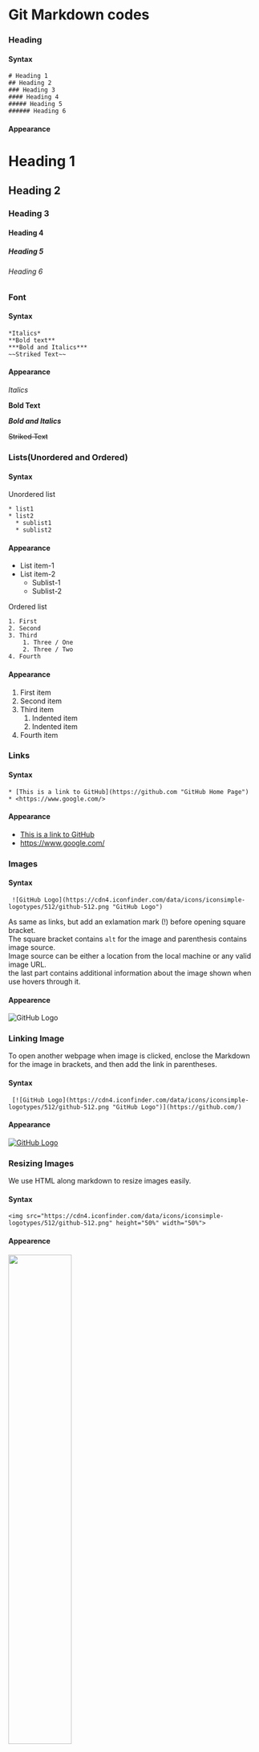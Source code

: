 # Git Markdown codes

### Heading

#### Syntax
```git
# Heading 1
## Heading 2
### Heading 3
#### Heading 4
##### Heading 5
###### Heading 6
```

#### Appearance
# Heading 1
## Heading 2
### Heading 3
#### Heading 4
##### Heading 5
###### Heading 6


### Font

#### Syntax
```git
*Italics*
**Bold text**
***Bold and Italics***
~~Striked Text~~
```

#### Appearance

*Italics*

**Bold Text**

***Bold and Italics***

~~Striked Text~~


### Lists(Unordered and Ordered)

#### Syntax
Unordered list
```git
* list1
* list2
  * sublist1
  * sublist2
```

#### Appearance
* List item-1
* List item-2
  * Sublist-1
  * Sublist-2

Ordered list
```
1. First
2. Second
3. Third
    1. Three / One
    2. Three / Two 
4. Fourth
```
#### Appearance
1. First item
2. Second item
3. Third item
    1. Indented item
    2. Indented item
4. Fourth item

### Links

#### Syntax
```git
* [This is a link to GitHub](https://github.com "GitHub Home Page")
* <https://www.google.com/>
```

#### Appearance
* [This is a link to GitHub](https://github.com "GitHub Home Page")
* <https://www.google.com/>

### Images
#### Syntax
```
 ![GitHub Logo](https://cdn4.iconfinder.com/data/icons/iconsimple-logotypes/512/github-512.png "GitHub Logo")
```
As same as links, but add an exlamation mark (!) before opening square bracket.  
The square bracket contains `alt` for the image and parenthesis contains image source.  
Image source can be either a location from the local machine or any valid image URL.  
the last part contains additional information about the image shown when use hovers through it.
#### Appearence
 ![GitHub Logo](https://cdn4.iconfinder.com/data/icons/iconsimple-logotypes/512/github-512.png "GitHub Logo")
 

### Linking Image
To open another webpage when image is clicked, enclose the Markdown for the image in brackets, and then add the link in parentheses.

#### Syntax
```
 [![GitHub Logo](https://cdn4.iconfinder.com/data/icons/iconsimple-logotypes/512/github-512.png "GitHub Logo")](https://github.com/)
```

#### Appearance
[![GitHub Logo](https://cdn4.iconfinder.com/data/icons/iconsimple-logotypes/512/github-512.png "GitHub Logo")](https://github.com/)

### Resizing Images
We use HTML along markdown to resize images easily.

#### Syntax
```
<img src="https://cdn4.iconfinder.com/data/icons/iconsimple-logotypes/512/github-512.png" height="50%" width="50%">
```

#### Appearence
<img src="https://cdn4.iconfinder.com/data/icons/iconsimple-logotypes/512/github-512.png" height="50%" width="50%">

by using `height=""` and `width=""` we can resize images easily. in the example, we used 50% so the image size has decreased to 50% of the image.

### Tables

#### Syntax
```git
|Header1|Header2|Header3|
| --- | --- | --- |
| This | is a | table |
| This | is 2nd | row |
| This | is 3rd | row |
```

#### Appearance
|Header1|Header2|Header3|
| --- | --- | --- |
| This | is a | table |
| This | is 2nd | row |
| This | is 3rd | row |

### CheckBox

#### Syntax
```git
* [ ] Checkbox1

* [ ] Checkbox2

* [x] Checkbox selected

or 

- [ ] Checkbox1

- [ ] Checkbox2

- [x] Checkbox selected
```

#### Appearance

* [ ] Checkbox1

* [ ] Checkbox2

* [x] Checkbox selected

> using `- [ ]` or `* []` makes no difference. it shows the same checkboxes. You can use both.

### Block Quotes

#### Syntax
```git
> This is a block quoted text
```

#### Appearance
> This is a block quoted text

### Horizontal Line
#### Syntax
```git
***
___
--- 
```
#### Appearance
All three will be rendered as:
___

### Code Block
There are three ways to add code in markdown
1. Inline Code (single backtick)
1. Whitespace (Four Spaces Indentation)
1. Fenced Code Block (Three Backticks *or* Tildes)

#### Syntax
    `this` is an example of inline code.
    
    '''
    console.log('Used backticks to show snippets')
    '''
    
    console.log('four whitespace works too!')
    
#### Appearance
`this` is an example of inline code.
```
console.log('Used backticks to show snippets')
```
    console.log('four whitespace works too!')    

### Syntax Highlighting
If language name is mentioned after the end of first set of backticks, the code snippet will be highlighted according to the language.

#### Syntax
    ```js
    console.log('javascript')
    ```
    
    ```python
    print('python')
    ```
    
    ```java
    System.out.println('java')
    ```
       
    ```json
    {
      "firstName": "Kaushal",
      "lastName": "Joshi
      "age": 18
    }
    ```

#### Appearance 
> JavaScript Programming syntax
```js
console.log('javascript')
```

> C Programming syntax
```c
printf("Hello World!\n");
```

> Python Programming syntax
```python
print('python')
```

> Java Programming syntax
```java
System.out.println('java')
```

> JSON Programming syntax
```json
{
  "firstName": "Kaushal",
  "lastName": "Joshi",
  "age": 18
}
```

> XML Programming syntax
```xml
<Person>
  <FirstName>
    Anurag
  </FirstName>
  <LastName>
    P
  </LastName>
</Person>
```

#### Emphasis
```
*This text will be italic*
_This will also be italic_

**This text will be bold**
__This will also be bold__

_You **can** combine them_
```

#### Appereance

*This text will be italic*
_This will also be italic_

**This text will be bold**
__This will also be bold__

_You **can** combine them_

#### Insert a break between lines </br>

You can add </br>
```git
<br>
```
between lines to insert a break

This text has a break in between that will make the second part </br> to be written onto the next line. 
